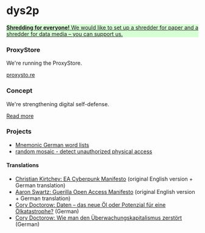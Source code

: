 # dys2p

<a href="support.html">
	<div class="border mt-3 px-4 py-3 text-center text-dark" style="background-color: #d7ffd5">
		<strong>Shredding for everyone!</strong> We would like to set up a shredder for paper and a shredder for data media – you can support us.
	</div>
</a>

<div class="row mt-4">
	<div class="card card-hover col-lg mx-3 mb-3">
		<div class="card-body">
			<h3 class="card-title">ProxyStore</h3>
			<p class="card-text">We're running the ProxyStore.</p>
			<a class="card-link stretched-link" href="https://proxysto.re">proxysto.re</a>
		</div>
	</div>
	<div class="card col-lg mx-3 mb-3">
		<div class="card-body">
			<h3 class="card-title">Concept</h3>
			<p class="card-text">We're strengthening digital self-defense.</p>
			<a class="card-link stretched-link" href="konzept.html">Read more</a>
		</div>
	</div>
</div>

<div class="border mt-3 px-4 py-3">

### Projects

* [Mnemonic German word lists](https://github.com/dys2p/wordlists-de)
* [random mosaic - detect unauthorized physical access](tamper-evident-protection.html)

#### Translations

* [Christian Kirtchev: EA Cyberpunk Manifesto](2021-08-cyberpunk.html) (original English version + German translation)
* [Aaron Swartz: Guerilla Open Access Manifesto](2021-08-open-access.html) (original English version + German translation)
* [Cory Doctorow: Daten – das neue Öl oder Potenzial für eine Ölkatastrophe?](2021-03-new-oil.html) (German)
* [Cory Doctorow: Wie man den Überwachungskapitalismus zerstört](2021-04-how-to-destroy-surveillance-capitalism.html) (German)

</div>
